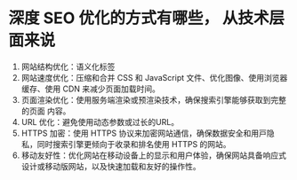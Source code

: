 # 深度 SEO 优化的⽅式有哪些， 从技术层⾯来说
1. ⽹站结构优化：语义化标签
2. ⽹站速度优化：压缩和合并 CSS 和 JavaScript ⽂件、优化图像、使⽤浏览器缓存、使⽤ CDN 来减少⻚⾯加载时间。
3. ⻚⾯渲染优化：使⽤服务端渲染或预渲染技术，确保搜索引擎能够获取到完整的⻚⾯
内容。
4. URL 优化：避免使⽤动态参数或过⻓的URL。
5. HTTPS 加密：使⽤ HTTPS 协议来加密⽹站通信，确保数据安全和⽤⼾隐私，同时搜索引擎更倾向于收录和排名使⽤ HTTPS 的⽹站。
6. 移动友好性：优化⽹站在移动设备上的显示和用户体验，确保⽹站具备响应式设计或移动版⽹站，以及快速加载和友好的操作性。